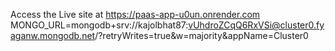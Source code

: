 Access the Live site at https://paas-app-u0un.onrender.com
MONGO_URL=mongodb+srv://kajolbhat87:vUhdroZCqQ6RxVSi@cluster0.fyaganw.mongodb.net/?retryWrites=true&w=majority&appName=Cluster0

